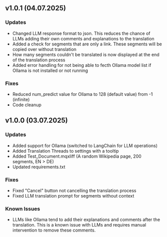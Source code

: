 ## v1.0.1 (04.07.2025)

### Updates

- Changed LLM response format to json. This reduces the chance of LLMs adding their own comments and explanations to the translation
- Added a check for segments that are only a link. These segments will be copied over without translation
- How many segments couldn't be translated is now displayed at the end of the translation process
- Added error handling for not being able to fecth Ollama model list if Ollama is not installed or not running

### Fixes

- Reduced num_predict value for Ollama to 128 (default value) from -1 (infinite)
- Code cleanup

## v1.0.0 (03.07.2025)

### Updates

- Added support for Ollama (switched to LangChain for LLM operations)
- Added Translation Threads to settings with a tooltip
- Added Test_Document.mqxliff (A random Wikipedia page, 200 segments, EN > DE)
- Updated requirements.txt

### Fixes

- Fixed "Cancel" button not cancelling the translation process
- Fixed LLM translation prompt for segments without context

### Known Issues

- LLMs like Ollama tend to add their explanations and comments after the translation. This is a known issue with LLMs and requires manual intervention to remove these comments.